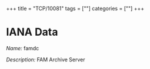 +++
title = "TCP/10081"
tags = [""]
categories = [""]
+++

# IANA Data

_Name:_ famdc

_Description:_ FAM Archive Server

